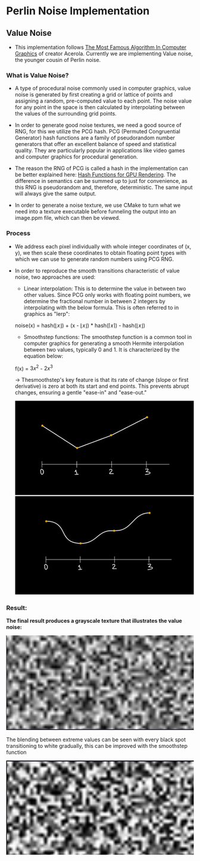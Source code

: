 # Perlin Noise Implementation
## Value Noise
- This implementation follows [The Most Famous Algorithm In Computer Graphics](https://youtu.be/DxUY42r_6Cg?si=EMIpu-lsAuPtuw90) of creator Acerola. Currently we are implementing Value noise, the younger cousin of Perlin noise.

### What is Value Noise?
- A type of procedural noise commonly used in computer graphics, value noise is generated by first creating a grid or lattice of points and assigning a random, pre-computed value to each point. The noise value for any point in the space is then calculated by interpolating between the values of the surrounding grid points.

- In order to generate good noise textures, we need a good source of RNG, for this we utilize the PCG hash. PCG (Permuted Congruential Generator) hash functions are a family of pseudorandom number generators that offer an excellent balance of speed and statistical quality. They are particularly popular in applications like video games and computer graphics for procedural generation.

- The reason the RNG of PCG is called a hash in the implementation can be better explained here: [Hash Functions for GPU Rendering](https://www.reedbeta.com/blog/hash-functions-for-gpu-rendering/). The difference in semantics can be summed up to just for convenience, as this RNG is pseudorandom and, therefore, deterministic. The same input will always give the same output.

- In order to generate a noise texture, we use CMake to turn what we need into a texture executable before funneling the output into an image.ppm file, which can then be viewed.

### Process
- We address each pixel individually with whole integer coordinates of (x, y), we then scale these coordinates to obtain floating point types with which we can use to generate random numbers using PCG RNG.

- In order to reproduce the smooth transitions characteristic of value noise, two approaches are used:
    + Linear interpolation: This is to determine the value in between two other values. Since PCG only works with floating point numbers, we determine the fractional number in between 2 integers by interpolating with the below formula. This is often referred to in graphics as "lerp":

    noise(x) = hash($\lfloor x \rfloor$) + (x - $\lfloor x \rfloor$) * hash($\lceil x \rceil$) - hash($\lfloor x \rfloor$)

    + Smoothstep functions: The smoothstep function is a common tool in computer graphics for generating a smooth Hermite interpolation between two values, typically 0 and 1. It is characterized by the equation below:
    
    f(x) = $3x^2$ - $2x^3$

    -> Thesmoothstep's key feature is that its rate of change (slope or first derivative) is zero at both its start and end points. This prevents abrupt changes, ensuring a gentle "ease-in" and "ease-out."

    ![before](./illus/image.png)
    ![alt text](./illus/image-2.png)

### Result:
**The final result produces a grayscale texture that illustrates the value noise:**

![alt text](./illus/raw_lerp.png)

The blending between extreme values can be seen with every black spot transitioning to white gradually, this can be improved with the smoothstep function

![alt text](./illus/smoothstep_lerp.png)





